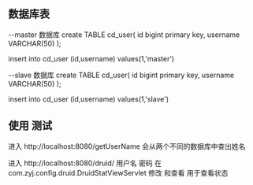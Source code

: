 

数据库表
-----------
--master 数据库
create  TABLE  cd_user(
id bigint primary key,
username VARCHAR(50)
);

insert into cd_user (id,username) values(1,'master')

--slave 数据库 
create  TABLE  cd_user(
id bigint primary key,
username VARCHAR(50)
);

insert into cd_user (id,username) values(1,'slave')

使用 测试
---------------
进入
http://localhost:8080/getUserName 
会从两个不同的数据库中查出姓名


进入 http://localhost:8080/druid/ 
用户名 密码 在 com.zyj.config.druid.DruidStatViewServlet 修改 和查看
用于查看状态 


